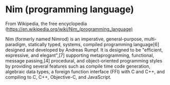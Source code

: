 # Nim (programming language)

From Wikipedia, the free encyclopedia (https://en.wikipedia.org/wiki/Nim_(programming_language)

Nim (formerly named Nimrod) is an imperative, general-purpose, multi-paradigm, statically typed, systems,
compiled programming language[6] designed and developed by Andreas Rumpf. It is designed to be "efficient,
expressive, and elegant",[7] supporting metaprogramming, functional, message passing,[4] procedural,
and object-oriented programming styles by providing several features such as compile time code generation,
algebraic data types, a foreign function interface (FFI) with C and C++, and compiling to C, C++,
Objective-C, and JavaScript.
